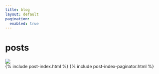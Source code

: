 ```yaml
---
title: blog
layout: default
pagination:
  enabled: true
---
```

<div class='flex items-start mb-8'>
  <h1 class='text-rose-500 min-h-full'>posts</h1>
  <img src="{{site.url}}/assets/img/logo-teal.svg" class="h-4">
</div>
{% include post-index.html %}
{% include post-index-paginator.html %}
